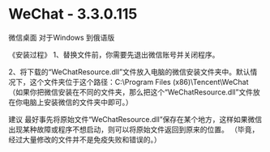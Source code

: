 # WeChat - 3.3.0.115
微信桌面 对于Windows 到俄语版

《安装过程》
1、替换文件前，你需要先退出微信账号并关闭程序。

2、将下载的“WeChatResource.dll”文件放入电脑的微信安装文件夹中。默认情况下，这个文件夹位于这个路径：C:\Program Files (x86)\Tencent\WeChat
（如果你把微信安装在不同的文件夹，那么把这个“WeChatResource.dll”文件放在你电脑上安装微信的文件夹中即可。）

建议
最好事先将原始文件“WeChatResource.dll”保存在某个地方，这样如果微信出现某种故障或程序不想启动，则可以将原始文件返回到原来的位置。
（毕竟，经过大量修改的文件并不是免疫失败和错误的。）